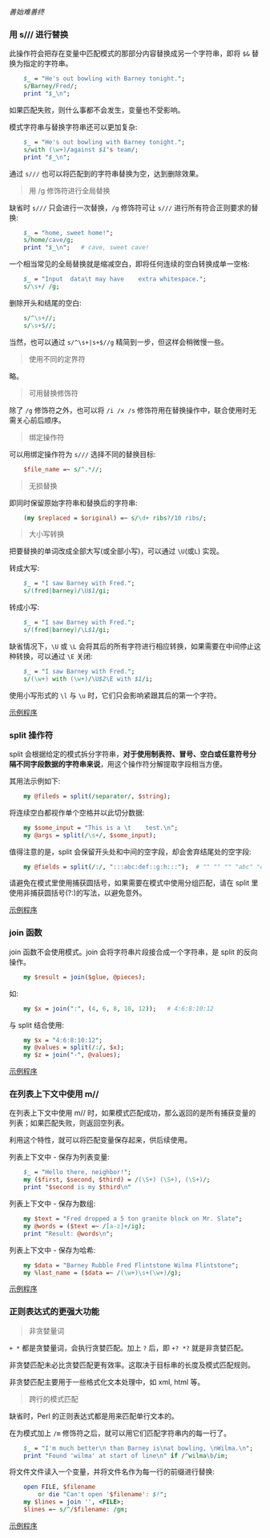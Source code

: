 
*善始难善终*


### 用 s/// 进行替换

此操作符会把存在变量中匹配模式的那部分内容替换成另一个字符串，即将 `$&` 替换为指定的字符串。

```pl
    $_ = "He's out bowling with Barney tonight.";
    s/Barney/Fred/;
    print "$_\n";
```
如果匹配失败，则什么事都不会发生，变量也不受影响。

模式字符串与替换字符串还可以更加复杂:
```pl
    $_ = "He's out bowling with Barney tonight.";
    s/with (\w+)/against $1's team/;
    print "$_\n";
```

通过 `s///` 也可以将匹配到的字符串替换为空，达到删除效果。

> 用 /g 修饰符进行全局替换

缺省时 `s///` 只会进行一次替换，`/g` 修饰符可让 `s///` 进行所有符合正则要求的替换:
```pl
    $_ = "home, sweet home!";
    s/home/cave/g;
    print "$_\n";   # cave, sweet cave!
```

一个相当常见的全局替换就是缩减空白，即将任何连续的空白转换成单一空格:
```pl
    $_ = "Input  data\t may have    extra whitespace.";
    s/\s+/ /g;
```

删除开头和结尾的空白:
```pl
    s/^\s+//;
    s/\s+$//;
```
当然，也可以通过 `s/^\s+|s+$//g` 精简到一步，但这样会稍微慢一些。

> 使用不同的定界符

略。

> 可用替换修饰符

除了 `/g` 修饰符之外，也可以将 `/i /x /s` 修饰符用在替换操作中，联合使用时无需关心前后顺序。

> 绑定操作符

可以用绑定操作符为 `s///` 选择不同的替换目标:
```pl
    $file_name =~ s/^.*//;
```

> 无损替换

即同时保留原始字符串和替换后的字符串:
```pl
    (my $replaced = $original) =~ s/\d+ ribs?/10 ribs/;
```

> 大小写转换

把要替换的单词改成全部大写(或全部小写)，可以通过 `\U`(或`L`) 实现。

转成大写:
```pl
    $_ = "I saw Barney with Fred.";
    s/(fred|barney)/\U$1/gi;
```

转成小写:
```pl
    $_ = "I saw Barney with Fred.";
    s/(fred|barney)/\L$1/gi;
```

缺省情况下，`\U` 或 `\L` 会将其后的所有字符进行相应转换，如果需要在中间停止这种转换，可以通过 `\E` 关闭:
```pl
    $_ = "I saw Barney with Fred.";
    s/(\w+) with (\w+)/\U$2\E with $1/i;
```

使用小写形式的 `\l` 与 `\u` 时，它们只会影响紧跟其后的第一个字符。

[示例程序](../tests/replace.pl)


### split 操作符

split 会根据给定的模式拆分字符串，**对于使用制表符、冒号、空白或任意符号分隔不同字段数据的字符串来说**，用这个操作符分解提取字段相当方便。

其用法示例如下:
```pl
    my @fileds = split(/separator/, $string);
```

将连续空白都视作单个空格并以此切分数据:
```pl
    my $some_input = "This is a \t    test.\n";
    my @args = split(/\s+/, $some_input);
```

值得注意的是，split 会保留开头处和中间的空字段，却会舍弃结尾处的空字段:
```pl
    my @fields = split(/:/, ":::abc:def::g:h:::");  # "" "" "" "abc" "def" "" "g" "h"
```

请避免在模式里使用捕获圆括号，如果需要在模式中使用分组匹配，请在 split 里使用非捕获圆括号(?:)的写法，以避免意外。

[示例程序](../tests/split_join.pl)


### join 函数

join 函数不会使用模式。join 会将字符串片段接合成一个字符串，是 split 的反向操作。
```pl
    my $result = join($glue, @pieces);
```

如:
```pl
    my $x = join(":", (4, 6, 8, 10, 12));   # 4:6:8:10:12
```

与 split 结合使用:
```pl
    my $x = "4:6:8:10:12";
    my @values = split(/:/, $x);
    my $z = join("-", @values);
```

[示例程序](../tests/split_join.pl)


### 在列表上下文中使用 m//

在列表上下文中使用 m// 时，如果模式匹配成功，那么返回的是所有捕获变量的列表；如果匹配失败，则返回空列表。

利用这个特性，就可以将匹配变量保存起来，供后续使用。

列表上下文中 - 保存为列表变量:
```pl
    $_ = "Hello there, neighbor!";
    my ($first, $second, $third) = /(\S+) (\S+), (\S+)/;
    print "$second is my $third\n"
```

列表上下文中 - 保存为数组:
```pl
    my $text = "Fred dropped a 5 ton granite block on Mr. Slate";
    my @words = ($text =~ /[a-z]+/ig);
    print "Result: @words\n";
```

列表上下文中 - 保存为哈希:
```pl
    my $data = "Barney Rubble Fred Flintstone Wilma Flintstone";
    my %last_name = ($data =~ /(\w+)\s+(\w+)/g);
```

[示例程序](../tests/regexp_in_context.pl)


### 正则表达式的更强大功能

> 非贪婪量词

`+ *` 都是贪婪量词，会执行贪婪匹配。加上 `?` 后，即 `+? *?` 就是非贪婪匹配。

非贪婪匹配未必比贪婪匹配更有效率。这取决于目标串的长度及模式匹配规则。

非贪婪匹配主要用于一些格式化文本处理中，如 xml, html 等。


> 跨行的模式匹配

缺省时，Perl 的正则表达式都是用来匹配单行文本的。

在为模式加上 `/m` 修饰符之后，就可以用它们匹配字符串内的每一行了。
```pl
    $_ = "I'm much better\n than Barney is\nat bowling, \nWilma.\n";
    print "Found 'wilma' at start of line\n" if /^wilma\b/im;
```

将文件文件读入一个变量，并将文件名作为每一行的前缀进行替换:
```pl
    open FILE, $filename
        or die "Can't open '$filename': $!";
    my $lines = join '', <FILE>;
    $lines =~ s/^/$filename: /gm;
```

[示例程序](../tests/regex_more.pl)
